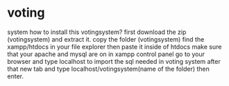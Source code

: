 # voting
 system
how to install this votingsystem? first download the zip (votingsystem) and extract it. 
copy the folder (votingsystem) find the xampp/htdocs in your file explorer then paste it inside of htdocs 
make sure that your apache and mysql are on in xampp control panel 
go to your browser and type localhost to import the sql needed in voting system 
after that new tab and type localhost/votingsystem(name of the folder) then enter. 
